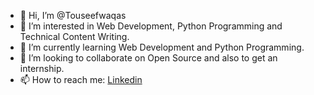 - 👋 Hi, I’m @Touseefwaqas
- 👀 I’m interested in Web Development, Python Programming and Technical Content Writing.
- 🌱 I’m currently learning Web Development and Python Programming.
- 💞️ I’m looking to collaborate on Open Source and also to get an internship.
- 📫 How to reach me: [Linkedin]([url](https://www.linkedin.com/in/touseef-waqas-8911b4284/))

<!---
Touseefwaqas/Touseefwaqas is a ✨ special ✨ repository because its `README.md` (this file) appears on your GitHub profile.
You can click the Preview link to take a look at your changes.
--->
